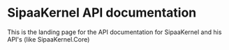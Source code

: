 # SipaaKernel API documentation

This is the landing page for the API documentation for SipaaKernel and his API's (like SipaaKernel.Core)